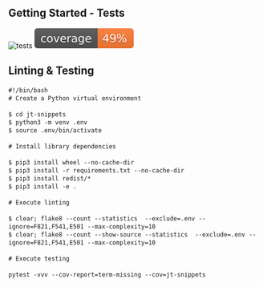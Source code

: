 ## Getting Started - Tests
![tests](https://github.com/jt-kl/jt-snippets/actions/workflows/hosted.yml/badge.svg)
![coverage](./coverage.svg)

## Linting & Testing

```shell
#!/bin/bash
# Create a Python virtual environment

$ cd jt-snippets
$ python3 -m venv .env
$ source .env/bin/activate

# Install library dependencies

$ pip3 install wheel --no-cache-dir
$ pip3 install -r requirements.txt --no-cache-dir
$ pip3 install redist/*
$ pip3 install -e .

# Execute linting

$ clear; flake8 --count --statistics  --exclude=.env --ignore=F821,F541,E501 --max-complexity=10
$ clear; flake8 --count --show-source --statistics  --exclude=.env --ignore=F821,F541,E501 --max-complexity=10

# Execute testing

pytest -vvv --cov-report=term-missing --cov=jt-snippets
```
